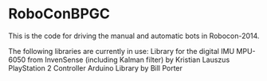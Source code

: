 RoboConBPGC
===========

This is the code for driving the manual and automatic bots in Robocon-2014.

The following libraries are currently in use:
Library for the digital IMU MPU-6050 from InvenSense (including Kalman filter) by Kristian Lauszus
PlayStation 2 Controller Arduino Library by Bill Porter
